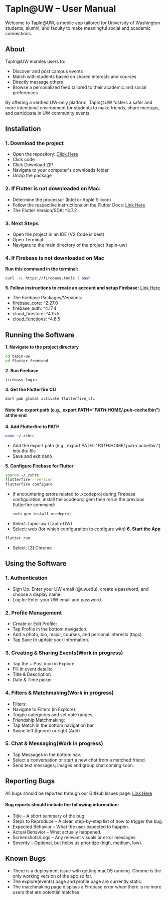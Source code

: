 # TapIn@UW – User Manual

Welcome to TapIn@UW, a mobile app tailored for University of Washington students, alumni, and faculty to make meaningful social and academic connections.

## About

TapIn@UW enables users to:
- Discover and post campus events
- Match with students based on shared interests and courses
- Directly message others
- Browse a personalized feed tailored to their academic and social preferences

By offering a verified UW-only platform, TapIn@UW fosters a safer and more intentional environment for students to make friends, share meetups, and participate in UW community events.

## Installation
### 1. Download the project
- Open the repository: [Click Here](https://github.com/yonasnat/tapin-uw)
- Click code
- Click Download ZIP
- Navigate to your computer's downloads folder
- Unzip the package
### 2. If Flutter is not downloaded on Mac:
- Determine the processor (Intel or Apple Silicon)
- Follow the respective instructions on the Flutter Docs: [Link Here](https://docs.flutter.dev/get-started/install/macos/web)
- The Flutter Version/SDK: ^3.7.2
### 3. Next Steps
- Open the project in an IDE (VS Code is best)
- Open Terminal
- Navigate to the main directory of the project (tapin-uw)
### 4. If Firebase is not downloaded on Mac
**Run this command in the terminal:**
```bash
curl -sL https://firebase.tools | bash
``` 
**5. Follow instructions to create an account and setup Firebase:**
[Link Here](https://firebase.google.com/docs/flutter/setup?platform=ios)

- The Firebase Packages/Versions:
-   firebase_core: ^2.27.0
-   firebase_auth: ^4.17.4
-   cloud_firestore: ^4.15.5
-   cloud_functions: ^4.6.5

## Running the Software
**1. Navigate to the project directory**
```bash
cd tapin-uw
cd flutter_frontend
```
**2. Run Firebase**
```bash
firebase login
```
**3. Get the Flutterfire CLI**
```bash
dart pub global activate flutterfire_cli
```
#### Note the export path (e.g., export PATH="$PATH:$HOME/.pub-cache/bin") at the end <br /> 
**4. Add Flutterfire to PATH**
```bash
nano ~/.zshrc
```
- Add the export path (e.g., export PATH="$PATH:$HOME/.pub-cache/bin") into the file
- Save and exit nano <br />

**5. Configure Firebase for Flutter**
```bash
source ~/.zshrc
flutterfire --version
flutterfire configure
```
- If encountering errors related to .xcodeproj during Firebase configuration, install the xcodeproj gem then rerun the previous flutterfire command:
  ```bash
  sudo gem install xcodeproj

- Select: tapin-uw (TapIn-UW)
- Select: web (for which configuration to configure with)
**6. Start the App**
```bash
flutter run
```
- Select: [3] Chrome

## Using the Software
### 1. Authentication
- Sign Up: Enter your UW email (@uw.edu), create a password, and choose a display name.
- Log In: Enter your UW email and password.
### 2. Profile Management
- Create or Edit Profile:
-   Tap Profile in the bottom navigation.
-   Add a photo, bio, major, courses, and personal interests (tags).
-   Tap Save to update your information.
### 3. Creating & Sharing Events(Work in progress)
- Tap the + Post icon in Explore.
- Fill in event details:
-   Title & Description
-   Date & Time picker
### 4. Filters & Matchmaking(Work in progress)
- Filters:
-   Navigate to Filters (in Explore).
-   Toggle categories and set date ranges.
- Friendship Matchmaking:
-   Tap Match in the bottom navigation bar
-   Swipe left (Ignore) or right (Add)
### 5. Chat & Messaging(Work in progress)
- Tap Messages in the bottom nav.
- Select a conversation or start a new chat from a matched friend.
- Send text messages; images and group chat coming soon.

## Reporting Bugs
All bugs should be reported through our GitHub Issues page: [Link Here](https://github.com/yonasnat/tapin-uw/issues) <br /> 
#### Bug reports should include the following information:
- Title – A short summary of the bug.
- Steps to Reproduce – A clear, step-by-step list of how to trigger the bug.
- Expected Behavior – What the user expected to happen.
- Actual Behavior – What actually happened.
- Screenshots/Logs – Any relevant visuals or error messages.
- Severity – Optional, but helps us prioritize (high, medium, low).

## Known Bugs
- There is a deployment issue with getting macOS running. Chrome is the only working version of the app so far.
- The explore(events) page and profile page are currently static.
- The matchmaking page displays a Firebase error when there is no more users that are potential matches
